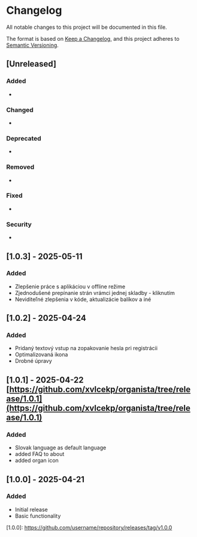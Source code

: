 # Changelog

All notable changes to this project will be documented in this file.

The format is based on [Keep a Changelog](https://keepachangelog.com/en/1.0.0/),
and this project adheres to [Semantic Versioning](https://semver.org/spec/v2.0.0.html).

## [Unreleased]

### Added
- 

### Changed
- 

### Deprecated
- 

### Removed
- 

### Fixed
- 

### Security
- 

## [1.0.3] - 2025-05-11
### Added
- Zlepšenie práce s aplikáciou v offline režime 
- Zjednodušené prepínanie strán vrámci jednej skladby - kliknutím
- Neviditeľné zlepšenia v kóde, aktualizácie balíkov a iné

## [1.0.2] - 2025-04-24
### Added
- Pridaný textový vstup na zopakovanie hesla pri registrácii
- Optimalizovaná ikona
- Drobné úpravy

## [1.0.1] - 2025-04-22 [https://github.com/xvlcekp/organista/tree/release/1.0.1](https://github.com/xvlcekp/organista/tree/release/1.0.1)
### Added
- Slovak language as default language
- added FAQ to about
- added organ icon

## [1.0.0] - 2025-04-21
### Added
- Initial release
- Basic functionality

[1.0.0]: [https://github.com/username/repository/releases/tag/v1.0.0 ](https://github.com/xvlcekp/organista/tree/release/1.0.0)